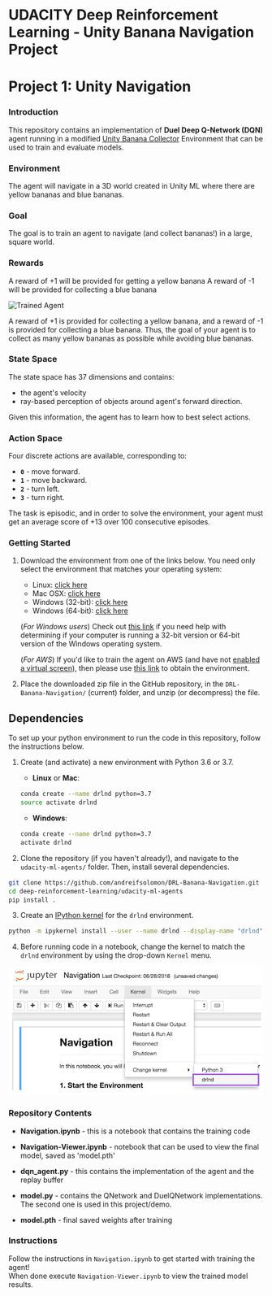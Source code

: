 # UDACITY Deep Reinforcement Learning - Unity Banana Navigation Project


[//]: # (Image References)

[image1]: https://github.com/andreifsolomon/DRL-Banana-Navigation/blob/master/duel-dqn-animation.gif?raw=true "Trained Agent"
[image2]: https://github.com/andreifsolomon/DRL-Banana-Navigation/blob/master/notebook_kernel_update.png?raw=true "Kernel"

# Project 1: Unity Navigation

### Introduction

This repository contains an implementation of **Duel Deep Q-Network (DQN)** agent running in a modified [Unity Banana Collector](https://github.com/Unity-Technologies/ml-agents/blob/master/docs/Learning-Environment-Examples.md#banana-collector) Environment that can be used to train and evaluate models.

### Environment

The agent will navigate in a 3D world created in Unity ML where there are yellow bananas and blue bananas.

### Goal

The goal is to train an agent to navigate (and collect bananas!) in a large, square world.

### Rewards

A reward of +1 will be provided for getting a yellow banana
A reward of -1 will be provided for collecting a blue banana
  

![Trained Agent][image1]

A reward of +1 is provided for collecting a yellow banana, and a reward of -1 is provided for collecting a blue banana.  Thus, the goal of your agent is to collect as many yellow bananas as possible while avoiding blue bananas.  

### State Space

The state space has 37 dimensions and contains:
* the agent's velocity
* ray-based perception of objects around agent's forward direction.  

Given this information, the agent has to learn how to best select actions.

### Action Space

Four discrete actions are available, corresponding to:
- **`0`** - move forward.
- **`1`** - move backward.
- **`2`** - turn left.
- **`3`** - turn right.

The task is episodic, and in order to solve the environment, your agent must get an average score of +13 over 100 consecutive episodes.



### Getting Started

1. Download the environment from one of the links below.  You need only select the environment that matches your operating system:
    - Linux: [click here](https://s3-us-west-1.amazonaws.com/udacity-drlnd/P1/Banana/Banana_Linux.zip)
    - Mac OSX: [click here](https://s3-us-west-1.amazonaws.com/udacity-drlnd/P1/Banana/Banana.app.zip)
    - Windows (32-bit): [click here](https://s3-us-west-1.amazonaws.com/udacity-drlnd/P1/Banana/Banana_Windows_x86.zip)
    - Windows (64-bit): [click here](https://s3-us-west-1.amazonaws.com/udacity-drlnd/P1/Banana/Banana_Windows_x86_64.zip)
    
    (_For Windows users_) Check out [this link](https://support.microsoft.com/en-us/help/827218/how-to-determine-whether-a-computer-is-running-a-32-bit-version-or-64) if you need help with determining if your computer is running a 32-bit version or 64-bit version of the Windows operating system.

    (_For AWS_) If you'd like to train the agent on AWS (and have not [enabled a virtual screen](https://github.com/Unity-Technologies/ml-agents/blob/master/docs/Training-on-Amazon-Web-Service.md)), then please use [this link](https://s3-us-west-1.amazonaws.com/udacity-drlnd/P1/Banana/Banana_Linux_NoVis.zip) to obtain the environment.

2. Place the downloaded zip file in the GitHub repository, in the `DRL-Banana-Navigation/` (current) folder, and unzip (or decompress) the file. 



## Dependencies

To set up your python environment to run the code in this repository, follow the instructions below.

1. Create (and activate) a new environment with Python 3.6 or 3.7.

	- __Linux__ or __Mac__: 
	```bash
	conda create --name drlnd python=3.7
	source activate drlnd
	```
	- __Windows__: 
	```bash
	conda create --name drlnd python=3.7 
	activate drlnd
	```
	
2. Clone the repository (if you haven't already!), and navigate to the `udacity-ml-agents/` folder.  Then, install several dependencies.
```bash
git clone https://github.com/andreifsolomon/DRL-Banana-Navigation.git
cd deep-reinforcement-learning/udacity-ml-agents
pip install .
```

3. Create an [IPython kernel](http://ipython.readthedocs.io/en/stable/install/kernel_install.html) for the `drlnd` environment.  
```bash
python -m ipykernel install --user --name drlnd --display-name "drlnd"
```

4. Before running code in a notebook, change the kernel to match the `drlnd` environment by using the drop-down `Kernel` menu. 

![Kernel][image2]


### Repository Contents

- **Navigation.ipynb** - this is a notebook that contains the training code
- **Navigation-Viewer.ipynb** - notebook that can be used to view the final model, saved as 'model.pth'
- **dqn_agent.py** - this contains the implementation of the agent and the replay buffer
- **model.py** - contains the QNetwork and DuelQNetwork implementations. The second one is used in this project/demo.

- **model.pth** - final saved weights after training


### Instructions

Follow the instructions in `Navigation.ipynb` to get started with training the agent!  
When done execute `Navigation-Viewer.ipynb` to view the trained model results.


